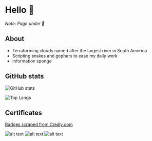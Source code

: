 # Hello :wave:

_Note: Page under :construction:_

## About

- Terraforming clouds named after the largest river in South America
- Scripting snakes and gophers to ease my daily work
- Information sponge

## GitHub stats

![GitHub stats](https://github-readme-stats.vercel.app/api?username=bogdanbarna&show_icons=true&count_private=true&include_all_commits=true)

![Top Langs](https://github-readme-stats.vercel.app/api/top-langs/?username=bogdanbarna&langs_count_private=true&card_width=445)

## Certificates

[Badges scraped from Credly.com](https://www.credly.com/users/bogdan-barna/badges)
<!-- CREDLY_BADGES_START -->
![alt text](https://images.credly.com/size/110x110/images/99289602-861e-4929-8277-773e63a2fa6f/image.png)
![alt text](https://images.credly.com/size/110x110/images/bd31ef42-d460-493e-8503-39592aaf0458/image.png)
![alt text](https://images.credly.com/size/110x110/images/e06d5627-5ff7-483f-b8e1-4157287ffdc2/LF_logobadge.png)
<!-- CREDLY_BADGES_END -->

